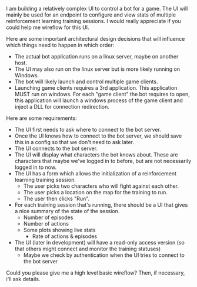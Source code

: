 I am building a relatively complex UI to control a bot for a game. The UI will mainly be used for an endpoint to configure and view stats of multiple reinforcement learning training sessions. I would really appreciate if you could help me wireflow for this UI.

Here are some important architectural design decisions that will influence which things need to happen in which order:

- The actual bot application runs on a linux server, maybe on another host.
- The UI may also run on the linux server but is more likely running on Windows.
- The bot will likely launch and control multiple game clients.
- Launching game clients requires a 3rd application. This application MUST run on windows. For each "game client" the bot requires to open, this application will launch a windows process of the game client and inject a DLL for connection redirection.

Here are some requirements:

- The UI first needs to ask where to connect to the bot server.
- Once the UI knows how to connect to the bot server, we should save this in a config so that we don't need to ask later.
- The UI connects to the bot server.
- The UI will display what characters the bot knows about. These are characters that maybe we've logged in to before, but are not necessarily logged in to now.
- The UI has a form which allows the initialization of a reinforcement learning training session.
  - The user picks two characters who will fight against each other.
  - The user picks a location on the map for the training to run.
  - The user then clicks "Run".
- For each training session that's running, there should be a UI that gives a nice summary of the state of the session.
  - Number of episodes
  - Number of actions
  - Some plots showing live stats
    - Rate of actions & episodes
- The UI (later in development) will have a read-only access version (so that others might connect and monitor the training statuses)
  - Maybe we check by authentication when the UI tries to connect to the bot server

Could you please give me a high level basic wireflow? Then, if necessary, i'll ask details.